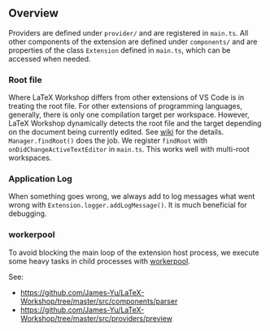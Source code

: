 ## Overview

Providers are defined under `provider/` and are registered in `main.ts`. All other components of the extension are defined under `components/` and are properties of the class `Extension` defined in `main.ts`, which can be accessed when needed.

### Root file

Where LaTeX Workshop differs from other extensions of VS Code is in treating the root file. For other extensions of programming languages, generally, there is only one compilation target per workspace. However, LaTeX Workshop dynamically detects the root file and the target depending on the document being currently edited. See [wiki](https://github.com/James-Yu/LaTeX-Workshop/wiki/Compile#the-root-file) for the details. `Manager.findRoot()` does the job. We register `findRoot` with `onDidChangeActiveTextEditor` in `main.ts`. This works well with multi-root workspaces.

### Application Log

When something goes wrong, we always add to log messages what went wrong with `Extension.logger.addLogMessage()`. It is much beneficial for debugging.

### workerpool

To avoid blocking the main loop of the extension host process, we execute some heavy tasks in child processes with [workerpool](https://github.com/josdejong/workerpool).

See:

- https://github.com/James-Yu/LaTeX-Workshop/tree/master/src/components/parser
- https://github.com/James-Yu/LaTeX-Workshop/tree/master/src/providers/preview


